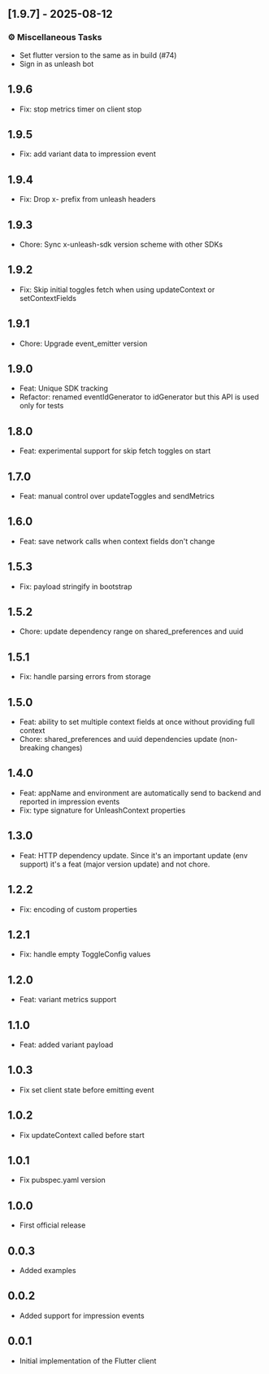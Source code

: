## [1.9.7] - 2025-08-12

### ⚙️ Miscellaneous Tasks

- Set flutter version to the same as in build (#74)
- Sign in as unleash bot
## 1.9.6

* Fix: stop metrics timer on client stop

## 1.9.5

* Fix: add variant data to impression event

## 1.9.4

* Fix: Drop x- prefix from unleash headers

## 1.9.3

* Chore: Sync x-unleash-sdk version scheme with other SDKs

## 1.9.2

* Fix: Skip initial toggles fetch when using updateContext or setContextFields

## 1.9.1

* Chore: Upgrade event_emitter version

## 1.9.0

* Feat: Unique SDK tracking
* Refactor: renamed eventIdGenerator to idGenerator but this API is used only for tests

## 1.8.0

* Feat: experimental support for skip fetch toggles on start

## 1.7.0

* Feat: manual control over updateToggles and sendMetrics


## 1.6.0

* Feat: save network calls when context fields don't change

## 1.5.3

* Fix: payload stringify in bootstrap

## 1.5.2

* Chore: update dependency range on shared_preferences and uuid

## 1.5.1

* Fix: handle parsing errors from storage

## 1.5.0

* Feat: ability to set multiple context fields at once without providing full context
* Chore: shared_preferences and uuid dependencies update (non-breaking changes)

## 1.4.0

* Feat: appName and environment are automatically send to backend and reported in impression events 
* Fix: type signature for UnleashContext properties

## 1.3.0

* Feat: HTTP dependency update. Since it's an important update (env support) it's a feat (major version update) and not chore. 

## 1.2.2

* Fix: encoding of custom properties

## 1.2.1

* Fix: handle empty ToggleConfig values

## 1.2.0

* Feat: variant metrics support

## 1.1.0

* Feat: added variant payload

## 1.0.3

* Fix set client state before emitting event

## 1.0.2

* Fix updateContext called before start

## 1.0.1

* Fix pubspec.yaml version 

## 1.0.0

* First official release

## 0.0.3

* Added examples

## 0.0.2

* Added support for impression events

## 0.0.1

* Initial implementation of the Flutter client

